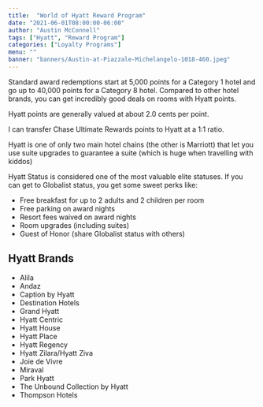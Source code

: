 ```yaml
---
title:  "World of Hyatt Reward Program"
date: "2021-06-01T08:00:00-06:00"
author: "Austin McConnell"
tags: ["Hyatt", "Reward Program"]
categories: ["Loyalty Programs"]
menu: ""
banner: "banners/Austin-at-Piazzale-Michelangelo-1018-460.jpeg"
---
```


Standard award redemptions start at 5,000 points for a Category 1 hotel and go up to 40,000 points for a Category 8 hotel. Compared to other hotel brands, you can get incredibly good deals on rooms with Hyatt points.

<!--more-->

Hyatt points are generally valued at about 2.0 cents per point.

I can transfer Chase Ultimate Rewards points to Hyatt at a 1:1 ratio.

Hyatt is one of only two main hotel chains (the other is Marriott) that let you use suite upgrades to guarantee a suite (which is huge when travelling with kiddos)

Hyatt Status is considered one of the most valuable elite statuses. If you can get to Globalist status, you get some sweet perks like:
- Free breakfast for up to 2 adults and 2 children per room
- Free parking on award nights
- Resort fees waived on award nights
- Room upgrades (including suites)
- Guest of Honor (share Globalist status with others)

## Hyatt Brands

- Alila
- Andaz
- Caption by Hyatt
- Destination Hotels
- Grand Hyatt
- Hyatt Centric
- Hyatt House
- Hyatt Place
- Hyatt Regency
- Hyatt Zilara/Hyatt Ziva
- Joie de Vivre
- Miraval
- Park Hyatt
- The Unbound Collection by Hyatt
- Thompson Hotels
